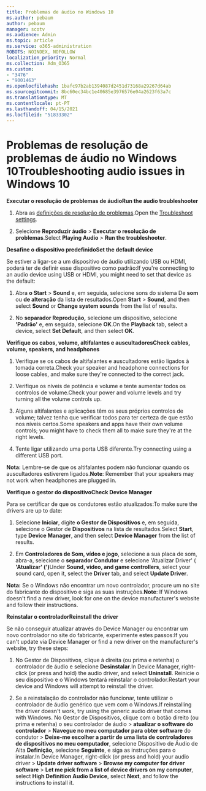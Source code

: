 ```yaml
---
title: Problemas de áudio no Windows 10
ms.author: pebaum
author: pebaum
manager: scotv
ms.audience: Admin
ms.topic: article
ms.service: o365-administration
ROBOTS: NOINDEX, NOFOLLOW
localization_priority: Normal
ms.collection: Adm_O365
ms.custom:
- "3476"
- "9001463"
ms.openlocfilehash: 1bafc97b2ab1394087d2451d73168a29267d64ab
ms.sourcegitcommit: 8bc60ec34bc1e40685e3976576e04a2623f63a7c
ms.translationtype: MT
ms.contentlocale: pt-PT
ms.lasthandoff: 04/15/2021
ms.locfileid: "51833302"
---
```

# <a name="troubleshooting-audio-issues-in-windows-10"></a><span data-ttu-id="029d7-102">Problemas de resolução de problemas de áudio no Windows 10</span><span class="sxs-lookup"><span data-stu-id="029d7-102">Troubleshooting audio issues in Windows 10</span></span>

<span data-ttu-id="029d7-103">**Executar o resolução de problemas de áudio**</span><span class="sxs-lookup"><span data-stu-id="029d7-103">**Run the audio troubleshooter**</span></span>

1.  <span data-ttu-id="029d7-104">Abra as [definições de resolução de problemas](ms-settings:troubleshoot).</span><span class="sxs-lookup"><span data-stu-id="029d7-104">Open the [Troubleshoot settings](ms-settings:troubleshoot).</span></span>

2.  <span data-ttu-id="029d7-105">Selecione **Reproduzir áudio**  >  **Executar o resolução de problemas**.</span><span class="sxs-lookup"><span data-stu-id="029d7-105">Select **Playing Audio** > **Run the troubleshooter**.</span></span>

<span data-ttu-id="029d7-106">**Desafine o dispositivo predefinido**</span><span class="sxs-lookup"><span data-stu-id="029d7-106">**Set the default device**</span></span>

<span data-ttu-id="029d7-107">Se estiver a ligar-se a um dispositivo de áudio utilizando USB ou HDMI, poderá ter de definir esse dispositivo como padrão:</span><span class="sxs-lookup"><span data-stu-id="029d7-107">If you're connecting to an audio device using USB or HDMI, you might need to set that device as the default:</span></span>

1. <span data-ttu-id="029d7-108">Abra **o Start**  >  **Sound** e, em seguida, selecione sons do sistema De **som** ou **de alteração** da lista de resultados.</span><span class="sxs-lookup"><span data-stu-id="029d7-108">Open **Start** > **Sound**, and then select **Sound** or **Change system sounds** from the list of results.</span></span>

2.  <span data-ttu-id="029d7-109">No **separador Reprodução,** selecione um dispositivo, selecione **'Padrão'** e, em seguida, selecione **OK**.</span><span class="sxs-lookup"><span data-stu-id="029d7-109">On the **Playback** tab, select a device, select **Set Default**, and then select **OK**.</span></span>

<span data-ttu-id="029d7-110">**Verifique os cabos, volume, altifalantes e auscultadores**</span><span class="sxs-lookup"><span data-stu-id="029d7-110">**Check cables, volume, speakers, and headphones**</span></span>

1. <span data-ttu-id="029d7-111">Verifique se os cabos de altifalantes e auscultadores estão ligados à tomada correta.</span><span class="sxs-lookup"><span data-stu-id="029d7-111">Check your speaker and headphone connections for loose cables, and make sure they're connected to the correct jack.</span></span>

2. <span data-ttu-id="029d7-112">Verifique os níveis de potência e volume e tente aumentar todos os controlos de volume.</span><span class="sxs-lookup"><span data-stu-id="029d7-112">Check your power and volume levels and try turning all the volume controls up.</span></span>

3. <span data-ttu-id="029d7-113">Alguns altifalantes e aplicações têm os seus próprios controlos de volume; talvez tenha que verificar todos para ter certeza de que estão nos níveis certos.</span><span class="sxs-lookup"><span data-stu-id="029d7-113">Some speakers and apps have their own volume controls; you might have to check them all to make sure they're at the right levels.</span></span>

4. <span data-ttu-id="029d7-114">Tente ligar utilizando uma porta USB diferente.</span><span class="sxs-lookup"><span data-stu-id="029d7-114">Try connecting using a different USB port.</span></span>

<span data-ttu-id="029d7-115">**Nota:** Lembre-se de que os altifalantes podem não funcionar quando os auscultadores estiverem ligados.</span><span class="sxs-lookup"><span data-stu-id="029d7-115">**Note**: Remember that your speakers may not work when headphones are plugged in.</span></span>

<span data-ttu-id="029d7-116">**Verifique o gestor do dispositivo**</span><span class="sxs-lookup"><span data-stu-id="029d7-116">**Check Device Manager**</span></span>

<span data-ttu-id="029d7-117">Para se certificar de que os condutores estão atualizados:</span><span class="sxs-lookup"><span data-stu-id="029d7-117">To make sure the drivers are up to date:</span></span>

1. <span data-ttu-id="029d7-118">Selecione **Iniciar**, digite **o Gestor de Dispositivos** e, em seguida, selecione o Gestor de **Dispositivos** na lista de resultados.</span><span class="sxs-lookup"><span data-stu-id="029d7-118">Select **Start**, type **Device Manager**, and then select **Device Manager** from the list of results.</span></span>

2. <span data-ttu-id="029d7-119">Em **Controladores de Som, vídeo e jogo**, selecione a sua placa de som, abra-a, selecione o **separador Condutor** e selecione 'Atualizar Driver' ( **'Atualizar' (')**</span><span class="sxs-lookup"><span data-stu-id="029d7-119">Under **Sound, video, and game controllers**, select your sound card, open it, select the **Driver** tab, and select **Update Driver**.</span></span>

<span data-ttu-id="029d7-120">**Nota:** Se o Windows não encontrar um novo controlador, procure um no site do fabricante do dispositivo e siga as suas instruções.</span><span class="sxs-lookup"><span data-stu-id="029d7-120">**Note**: If Windows doesn't find a new driver, look for one on the device manufacturer's website and follow their instructions.</span></span>

<span data-ttu-id="029d7-121">**Reinstalar o controlador**</span><span class="sxs-lookup"><span data-stu-id="029d7-121">**Reinstall the driver**</span></span>

<span data-ttu-id="029d7-122">Se não conseguir atualizar através do Device Manager ou encontrar um novo controlador no site do fabricante, experimente estes passos:</span><span class="sxs-lookup"><span data-stu-id="029d7-122">If you can't update via Device Manager or find a new driver on the manufacturer's website, try these steps:</span></span>

1. <span data-ttu-id="029d7-123">No Gestor de Dispositivos, clique à direita (ou prima e retenha) o controlador de áudio e selecione **Desinstalar**.</span><span class="sxs-lookup"><span data-stu-id="029d7-123">In Device Manager, right-click (or press and hold) the audio driver, and select **Uninstall**.</span></span> <span data-ttu-id="029d7-124">Reinicie o seu dispositivo e o Windows tentará reinstalar o controlador.</span><span class="sxs-lookup"><span data-stu-id="029d7-124">Restart your device and Windows will attempt to reinstall the driver.</span></span>

2. <span data-ttu-id="029d7-125">Se a reinstalação do controlador não funcionar, tente utilizar o controlador de áudio genérico que vem com o Windows.</span><span class="sxs-lookup"><span data-stu-id="029d7-125">If reinstalling the driver doesn't work, try using the generic audio driver that comes with Windows.</span></span> <span data-ttu-id="029d7-126">No Gestor de Dispositivos, clique com o botão direito (ou prima e retenha) o seu controlador de áudio > **atualizar o software do controlador**  >  **Navegue no meu computador para obter software** do condutor  >  **Deixe-me escolher a partir de uma lista de controladores de dispositivos no meu computador**, selecione Dispositivo de Áudio de Alta **Definição,** selecione **Seguinte**, e siga as instruções para o instalar.</span><span class="sxs-lookup"><span data-stu-id="029d7-126">In Device Manager, right-click (or press and hold) your audio driver > **Update driver software** > **Browse my computer for driver software** > **Let me pick from a list of device drivers on my computer**, select **High Definition Audio Device**, select **Next**, and follow the instructions to install it.</span></span>

